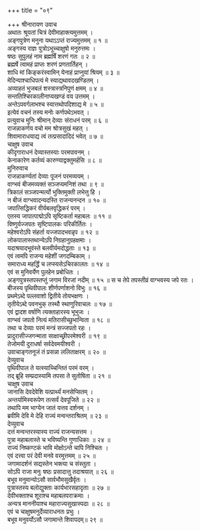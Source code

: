 +++
title = "०९"

+++
श्रीनारायण उवाच  
अथातः श्रूयतां चित्रं देवीमाहाक्त्यमुत्तमम् ।  
अङ्‌गपुत्रेण मनुना यथाऽऽप्तं राज्यमुत्तमम् ॥ १ ॥  
अङ्‌गस्य राज्ञः पुत्रोऽभूच्चाक्षुषो मनुरुत्तमः ।  
षष्ठः सुपुलहं नाम ब्रह्मर्षिं शरणं गतः ॥ २ ॥  
ब्रह्मर्षे त्वामहं प्राप्तः शरणं प्रणतार्तिहन् ।  
शाधि मां किङ्‌करंस्वामिन् येनाहं प्राप्नुयां श्रियम् ॥ ३ ॥  
मेदिन्याश्चाधिपत्यं मे स्याद्यथावदखण्डितम् ।  
अव्याहतं भुजबलं शस्त्रास्त्रनिपुणं क्षमम् ॥ ४ ॥  
सन्ततिश्चिरकालीनाप्यखण्डं वय उत्तमम् ।  
अन्तेऽपवर्गलाभश्च स्यात्तथोपदिशाद्य मे ॥ ५ ॥  
इत्येवं वचनं तस्य मनोः कर्णपथेऽभवत् ।  
प्रत्युवाच मुनिः श्रीमान् देव्याः संराधनं परम् ॥ ६ ॥  
राजन्नाकर्णय वचो मम श्रोत्रसुखं महत् ।  
शिवामाराधयाद्य त्वं तत्प्रसादादिदं भवेत् ॥ ७ ॥  
चाक्षुष उवाच  
कीदृगाराधनं देव्यास्तस्याः परमपावनम् ।  
केनाकारेण कर्तव्यं कारुण्याद्वक्तुमर्हसि ॥ ८ ॥  
मुनिरुवाच  
राजन्नाकर्ण्यतां देव्याः पूजनं परमव्ययम् ।  
वाग्भवं बीजमव्यक्तं सञ्जप्यमनिशं तथा ॥ ९ ॥  
त्रिकालं सञ्जपन्मर्त्यो भुक्तिमुक्ती लभेत्तु हि ।  
न बीजं वाग्भवादन्यदस्ति राजन्यनन्दन ॥ १० ॥  
जपात्सिद्धिकरं वीर्यबलवृद्धिकरं परम् ।  
एतस्य जापात्पाद्मोऽपि सृष्टिकर्ता महाबलः ॥ ११ ॥  
विष्णुर्यज्जपतः सृष्टिपालकः परिकीर्तितः ।  
महेश्वरोऽपि संहर्ता यज्जपादभवन्नृप ॥ १२ ॥  
लोकपालास्तथान्येऽपि निग्रहानुग्रहक्षमाः ।  
यदाश्रयादभूवंस्ते बलवीर्यमदोद्धताः ॥ १३ ॥  
एवं त्वमपि राजन्य महेशीं जगदम्बिकाम् ।  
समाराध्य महर्द्धिं च लप्स्यसेऽचिरकालतः ॥ १४ ॥  
एवं स मुनिवर्येण पुलहेन प्रबोधितः ।  
अङ्‌गपुत्रस्तपस्तप्तुं जगाम विरजां नदीम् ॥ १५ ॥
स च तेपे तपस्तीव्रं वाग्भवस्य जपे रतः ।  
बीजस्य पृथिवीपालः शीर्णपर्णाशनो विभुः ॥ १६ ॥  
प्रथमेऽब्दे पल्लवाशो द्वितीये तोयभक्षणः ।  
तृतीयेऽब्दे पवनभुक् तस्थौ स्थाणुरिवाचलः ॥ १७ ॥  
एवं द्वादश वर्षाणि त्यक्ताहारस्य भूभुजः ।  
वाग्भवं जपतो नित्यं मतिरासीच्छुभान्विता ॥ १८ ॥  
तथा च देव्याः परमं मन्त्रं सज्जपतो रहः ।  
प्रादुरासीज्जगन्माता साक्षाच्छ्रीपरमेश्वरी ॥ १९ ॥  
तेजोमयी दुराधर्षा सर्वदेवमयीश्वरी ।  
उवाचाङ्‌गतनूजं तं प्रसन्ना ललिताक्षरम् ॥ २० ॥  
देव्युवाच  
पृथिवीपाल ते यत्स्याच्चिन्तितं परमं वरम् ।  
तद्‌ ब्रूहि सम्प्रदास्यामि तपसा ते सुतोषिता ॥ २१ ॥  
चाक्षुष उवाच  
जानासि देवदेवेशि यत्प्रार्थ्यं मनसेप्सितम् ।  
अन्तर्यामिस्वरूपेण तत्सर्वं देवपूजिते ॥ २२ ॥  
तथापि मम भाग्येन जातं यत्तव दर्शनम् ।  
ब्रवीमि देवि मे देहि राज्यं मन्वन्तराश्रितम् ॥ २३ ॥  
देव्युवाच  
दत्तं मन्वन्तरस्यास्य राज्यं राजन्यसत्तम ।  
पुत्रा महाबलास्ते च भविष्यन्ति गुणाधिकाः ॥ २४ ॥  
राज्यं निष्कण्टकं भावि मोक्षोऽन्ते चापि निश्चितः ।  
एवं दत्त्वा परं देवी मनवे वरमुत्तमम् ॥ २५ ॥  
जगामादर्शनं सद्यस्तेन भक्त्या च संस्तुता ।  
सोऽपि राजा मनुः षष्ठः प्रसादात्तु तदाश्रयात् ॥ २६ ॥  
बभूव मनुमान्योऽसौ सार्वभौमसुखैर्वृतः ।  
पुत्रास्तस्य बलोद्युक्ताः कार्यभारसहादृताः ॥ २७ ॥  
देवीभक्ताश्च शूराश्च महाबलपराक्रमाः ।  
अन्यत्र माननीयाश्च महाराज्यसुखास्पदाः ॥ २८ ॥  
एवं च चाक्षुषमनुर्देव्याराधनतः प्रभुः ।  
बभूव मनुवर्योऽसौ जगामान्ते शिवापदम्॥ २९ ॥
